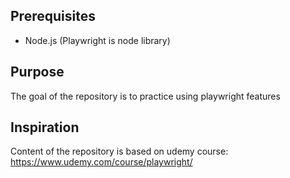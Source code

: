## Prerequisites
- Node.js (Playwright is node library)

## Purpose
The goal of the repository is to practice using playwright features

## Inspiration
Content of the repository is based on udemy course:
https://www.udemy.com/course/playwright/